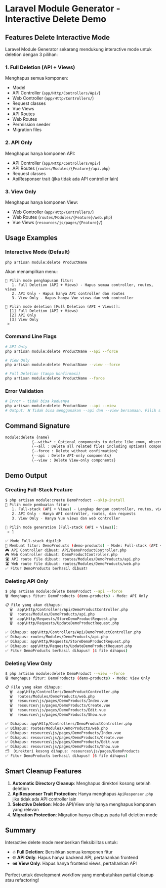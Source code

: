 # Laravel Module Generator - Interactive Delete Demo

## Features Delete Interactive Mode

Laravel Module Generator sekarang mendukung interactive mode untuk deletion dengan 3 pilihan:

### 1. Full Deletion (API + Views)
Menghapus semua komponen:
- Model
- API Controller (`app/Http/Controllers/Api/`)
- Web Controller (`app/Http/Controllers/`)
- Request classes
- Vue Views
- API Routes
- Web Routes
- Permission seeder
- Migration files

### 2. API Only
Menghapus hanya komponen API:
- API Controller (`app/Http/Controllers/Api/`)
- API Routes (`routes/Modules/{Feature}/api.php`)
- Request classes
- ApiResponser trait (jika tidak ada API controller lain)

### 3. View Only  
Menghapus hanya komponen View:
- Web Controller (`app/Http/Controllers/`)
- Web Routes (`routes/Modules/{Feature}/web.php`)
- Vue Views (`resources/js/pages/{Feature}/`)

## Usage Examples

### Interactive Mode (Default)
```bash
php artisan module:delete ProductName
```
Akan menampilkan menu:
```
🎯 Pilih mode penghapusan fitur:
   1. Full Deletion (API + Views) - Hapus semua controller, routes, views
   2. API Only - Hapus hanya API controller dan routes  
   3. View Only - Hapus hanya Vue views dan web controller

🤔 Pilih mode deletion [Full Deletion (API + Views)]:
  [1] Full Deletion (API + Views)
  [2] API Only
  [3] View Only
 >
```

### Command Line Flags
```bash
# API Only
php artisan module:delete ProductName --api --force

# View Only  
php artisan module:delete ProductName --view --force

# Full Deletion (tanpa konfirmasi)
php artisan module:delete ProductName --force
```

### Error Validation
```bash
# Error - tidak bisa keduanya
php artisan module:delete ProductName --api --view
# Output: ❌ Tidak bisa menggunakan --api dan --view bersamaan. Pilih salah satu atau kosongkan untuk full deletion.
```

## Command Signature
```bash
module:delete {name} 
            {--with=* : Optional components to delete like enum, observer, policy, factory, test} 
            {--all : Delete all related files including optional components} 
            {--force : Delete without confirmation}
            {--api : Delete API-only components}
            {--view : Delete View-only components}
```

## Demo Output

### Creating Full-Stack Feature
```bash
$ php artisan module:create DemoProduct --skip-install
🎯 Pilih mode pembuatan fitur:
   1. Full-stack (API + Views) - Lengkap dengan controller, routes, views
   2. API Only - Hanya API controller, routes, dan requests
   3. View Only - Hanya Vue views dan web controller

🤔 Pilih mode generation [Full-stack (API + Views)]:
 > 1

✅ Mode Full-stack dipilih
🔧 Membuat fitur: DemoProducts (demo-products) - Mode: Full-stack (API + View)
🎮 API Controller dibuat: API/DemoProductController.php
🎮 Web Controller dibuat: DemoProductController.php
🛣️ API route file dibuat: routes/Modules/DemoProducts/api.php
🛣️ Web route file dibuat: routes/Modules/DemoProducts/web.php
✅ Fitur DemoProducts berhasil dibuat!
```

### Deleting API Only
```bash
$ php artisan module:delete DemoProduct --api --force
🗑️ Menghapus fitur: DemoProducts (demo-products) - Mode: API Only

📋 File yang akan dihapus:
  🗑️  app\Http/Controllers/Api/DemoProductController.php
  🗑️  routes/Modules/DemoProducts/api.php
  🗑️  app\Http/Requests/StoreDemoProductRequest.php
  🗑️  app\Http/Requests/UpdateDemoProductRequest.php

✅ Dihapus: app\Http/Controllers/Api/DemoProductController.php
✅ Dihapus: routes/Modules/DemoProducts/api.php
✅ Dihapus: app\Http/Requests/StoreDemoProductRequest.php
✅ Dihapus: app\Http/Requests/UpdateDemoProductRequest.php
✅ Fitur DemoProducts berhasil dihapus! (4 file dihapus)
```

### Deleting View Only
```bash
$ php artisan module:delete DemoProduct --view --force
🗑️ Menghapus fitur: DemoProducts (demo-products) - Mode: View Only

📋 File yang akan dihapus:
  🗑️  app\Http/Controllers/DemoProductController.php
  🗑️  routes/Modules/DemoProducts/web.php
  🗑️  resources\js/pages/DemoProducts/Index.vue
  🗑️  resources\js/pages/DemoProducts/Create.vue
  🗑️  resources\js/pages/DemoProducts/Edit.vue
  🗑️  resources\js/pages/DemoProducts/Show.vue

✅ Dihapus: app\Http/Controllers/DemoProductController.php
✅ Dihapus: routes/Modules/DemoProducts/web.php
✅ Dihapus: resources\js/pages/DemoProducts/Index.vue
✅ Dihapus: resources\js/pages/DemoProducts/Create.vue
✅ Dihapus: resources\js/pages/DemoProducts/Edit.vue
✅ Dihapus: resources\js/pages/DemoProducts/Show.vue
🗂️  Direktori kosong dihapus: resources\js/pages/DemoProducts
✅ Fitur DemoProducts berhasil dihapus! (6 file dihapus)
```

## Smart Cleanup Features

1. **Automatic Directory Cleanup**: Menghapus direktori kosong setelah deletion
2. **ApiResponser Trait Protection**: Hanya menghapus `ApiResponser.php` jika tidak ada API controller lain
3. **Selective Deletion**: Mode API/View only hanya menghapus komponen yang relevan
4. **Migration Protection**: Migration hanya dihapus pada full deletion mode

## Summary

Interactive delete mode memberikan fleksibilitas untuk:
- 🔥 **Full Deletion**: Bersihkan semua komponen fitur
- 🌐 **API Only**: Hapus hanya backend API, pertahankan frontend
- 🖼️ **View Only**: Hapus hanya frontend views, pertahankan API

Perfect untuk development workflow yang membutuhkan partial cleanup atau refactoring!
